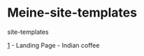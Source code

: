 # Meine-site-templates
site-templates

[1](https://dmitry5895.github.io/Meine-site-templates/branch_site/src/) - Landing Page - Indian coffee
